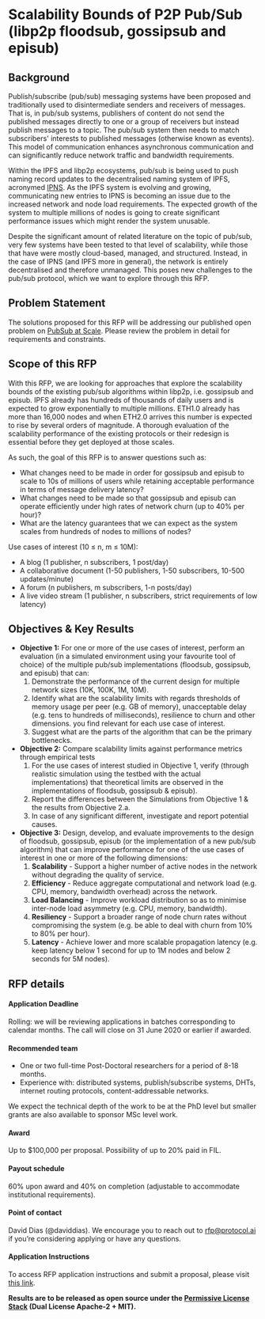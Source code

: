 # Scalability Bounds of P2P Pub/Sub (libp2p floodsub, gossipsub and episub)


## Background

Publish/subscribe (pub/sub) messaging systems have been proposed and traditionally used to disintermediate senders and receivers of messages. That is, in pub/sub systems, publishers of content do not send the published messages directly to one or a group of receivers but instead publish messages to a topic. The pub/sub system then needs to match subscribers' interests to published messages (otherwise known as events). This model of communication enhances asynchronous communication and can significantly reduce network traffic and bandwidth requirements.

Within the IPFS and libp2p ecosystems, pub/sub is being used to push naming record updates to the decentralised naming system of IPFS, acronymed [IPNS](https://docs.ipfs.io/guides/concepts/ipns/). As the IPFS system is evolving and growing, communicating new entries to IPNS is becoming an issue due to the increased network and node load requirements. The expected growth of the system to multiple millions of nodes is going to create significant performance issues which might render the system unusable.

Despite the significant amount of related literature on the topic of pub/sub, very few systems have been tested to that level of scalability, while those that have were mostly cloud-based, managed, and structured. Instead, in the case of IPNS (and IPFS more in general), the network is entirely decentralised and therefore unmanaged. This poses new challenges to the pub/sub protocol, which we want to explore through this RFP.


## Problem Statement

The solutions proposed for this RFP will be addressing our published open problem on [PubSub at Scale](https://github.com/libp2p/notes/blob/master/OPEN_PROBLEMS/PUBSUB_AT_SCALE.md). Please review the problem in detail for requirements and constraints.


## Scope of this RFP

With this RFP, we are looking for approaches that explore the scalability bounds of the existing pub/sub algorithms within libp2p, i.e. gossipsub and episub. IPFS already has hundreds of thousands of daily users and is expected to grow exponentially to multiple millions. ETH1.0 already has more than 16,000 nodes and when ETH2.0 arrives this number is expected to rise by several orders of magnitude. A thorough evaluation of the scalability performance of the existing protocols or their redesign is essential before they get deployed at those scales.

As such, the goal of this RFP is to answer questions such as:
* What changes need to be made in order for gossipsub and episub to scale to 10s of millions of users while retaining acceptable performance in terms of message delivery latency?
* What changes need to be made so that gossipsub and episub can operate efficiently under high rates of network churn (up to 40% per hour)?
* What are the latency guarantees that we can expect as the system scales from hundreds of nodes to millions of nodes?

Use cases of interest (10 ≤ n, m ≤ 10M):
* A blog (1 publisher,  n subscribers, 1 post/day)
* A collaborative document (1-50 publishers, 1-50 subscribers, 10-500 updates/minute)
* A forum (n publishers, m subscribers,  1-n posts/day)
* A live video stream (1 publisher, n subscribers, strict requirements of low latency)


## Objectives & Key Results

* **Objective 1:** For one or more of the use cases of interest, perform an evaluation (in a simulated environment using your favourite tool of choice) of the multiple pub/sub implementations (floodsub, gossipsub, and episub) that can:
    1. Demonstrate the performance of the current design for multiple network sizes (10K, 100K, 1M, 10M).
    2. Identify what are the scalability limits with regards thresholds of memory usage per peer (e.g. GB of memory), unacceptable delay (e.g. tens to hundreds of milliseconds), resilience to churn and other dimensions. you find relevant for each use case of interest.
    3. Suggest what are the parts of the algorithm that can be the primary bottlenecks.
* **Objective 2:** Compare scalability limits against performance metrics through empirical tests
    1. For the use cases of interest studied in Objective 1, verify (through realistic simulation using the testbed with the actual implementations) that theoretical limits are observed in the implementations of floodsub, gossipsub & episub).
    2. Report the differences between the Simulations from Objective 1 & the results from Objective 2.a.
    3. In case of any significant different, investigate and report potential causes.
* **Objective 3:** Design, develop, and evaluate improvements to the design of floodsub, gossipsub, episub (or the implementation of a new pub/sub algorithm) that can improve performance  for one of the use cases of interest in one or more of the following dimensions:
    1. **Scalability** - Support a higher number of active nodes in the network without degrading the quality of service.
    2. **Efficiency** -  Reduce aggregate computational and network load (e.g. CPU, memory, bandwidth overhead) across the network.
    3. **Load Balancing** - Improve workload distribution so as to minimise inter-node load asymmetry (e.g. CPU, memory, bandwidth).
    4. **Resiliency** - Support a broader range of node churn rates without compromising the system (e.g. be able to deal with churn from 10% to 80% per hour).
    5. **Latency** - Achieve lower and more scalable propagation latency (e.g. keep latency below 1 second for up to 1M nodes and below 2 seconds for 5M nodes).


## RFP details


#### Application Deadline

Rolling: we will be reviewing applications in batches corresponding to calendar months. The call will close on 31 June 2020 or earlier if awarded.


#### Recommended team

* One or two full-time Post-Doctoral researchers for a period of 8-18 months.
* Experience with: distributed systems, publish/subscribe systems, DHTs, internet routing protocols, content-addressable networks.

We expect the technical depth of the work to be at the PhD level but smaller grants are also available to sponsor MSc level work.


#### Award

Up to $100,000 per proposal. Possibility of up to 20% paid in FIL.


#### Payout schedule

60% upon award and 40% on completion (adjustable to accommodate institutional requirements).


#### Point of contact

David Dias (@daviddias). We encourage you to reach out to rfp@protocol.ai if you’re considering applying or have any questions.

#### Application Instructions

To access RFP application instructions and submit a proposal, please visit [this link](https://protocollabs.smapply.io/).

**Results are to be released as open source under the [Permissive License Stack](https://protocol.ai/blog/announcing-the-permissive-license-stack/) (Dual License Apache-2 + MIT).**
